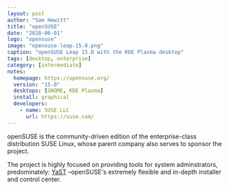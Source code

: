 ```yaml
---
layout: post
author: "Sam Hewitt"
title: "openSUSE"
date: "2018-06-01"
logo: "opensuse"
image: "opensuse-leap-15.0.png"
caption: "openSUSE Leap 15.0 with the KDE Plasma desktop"
tags: [desktop, enterprise]
category: [intermediate]
notes:
  homepage: https://opensuse.org/
  version: "15.0"
  desktops: [GNOME, KDE Plasma]
  install: graphical
  developers:
    - name: SUSE LLC
      url: https://suse.com/
---
```


openSUSE is the community-driven edition of the enterprise-class distribution SUSE Linux, whose parent company also serves to sponsor the project.

The project is highly focused on providing tools for system adminstrators, predominately: [YaST](https://yast.github.io/) &ndash;openSUSE's extremely flexible and in-depth installer and control center.
